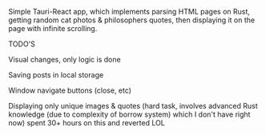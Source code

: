 Simple Tauri-React app, which implements parsing HTML pages on Rust, getting random cat photos & philosophers quotes, then displaying it on the page with infinite scrolling.

TODO'S 

Visual changes, only logic is done

Saving posts in local storage 

Window navigate buttons (close, etc)

Displaying only unique images & quotes (hard task, involves advanced Rust knowledge (due to complexity of borrow system) which I don't have right now) spent 30+ hours on this and reverted LOL

